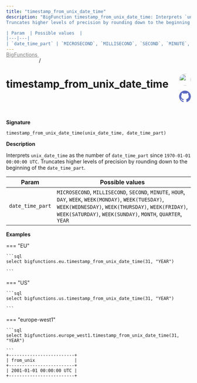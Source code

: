```yaml
---
title: "timestamp_from_unix_date_time"
description: "BigFunction timestamp_from_unix_date_time: Interprets `unix_date_time` as the number of `date_time_part` since `1970-01-01 00:00:00 UTC`.
Truncates higher levels of precision by rounding down to the beginning of the `date_time_part`.

| Param  | Possible values  |
|---|---|
| `date_time_part` | `MICROSECOND`, `MILLISECOND`, `SECOND`, `MINUTE`, `HOUR`, `DAY`, `WEEK`, `WEEK(MONDAY)`, `WEEK(TUESDAY)`, `WEEK(WEDNESDAY)`, `WEEK(THURSDAY)`, `WEEK(FRIDAY)`, `WEEK(SATURDAY)`, `WEEK(SUNDAY)`, `MONTH`, `QUARTER`, `YEAR` |"
---
```


<a style="color: gray; position: relative; top: -1rem" href="..">BigFunctions </a> / 

# timestamp_from_unix_date_time


<div style="position: relative; top: -4rem; margin-bottom:  -2rem; text-align: right; z-index: 9999;">
  
  <a href="https://www.linkedin.com/in/axel-thevenot/" title="Author: Axel Thevenot" target="_blank">
    <img src="https://avatars.githubusercontent.com/u/39374103?v=4" width="32" style=" border-radius: 50% !important">
  </a>
  
  <a href="timestamp_from_unix_date_time.yaml" title="Edit on GitHub" target="_blank"><svg xmlns="http://www.w3.org/2000/svg" width="32" height="32" viewBox="0 0 24 24"><path fill="#5d6cc0" d="M12 0c-6.626 0-12 5.373-12 12 0 5.302 3.438 9.8 8.207 11.387.599.111.793-.261.793-.577v-2.234c-3.338.726-4.033-1.416-4.033-1.416-.546-1.387-1.333-1.756-1.333-1.756-1.089-.745.083-.729.083-.729 1.205.084 1.839 1.237 1.839 1.237 1.07 1.834 2.807 1.304 3.492.997.107-.775.418-1.305.762-1.604-2.665-.305-5.467-1.334-5.467-5.931 0-1.311.469-2.381 1.236-3.221-.124-.303-.535-1.524.117-3.176 0 0 1.008-.322 3.301 1.23.957-.266 1.983-.399 3.003-.404 1.02.005 2.047.138 3.006.404 2.291-1.552 3.297-1.23 3.297-1.23.653 1.653.242 2.874.118 3.176.77.84 1.235 1.911 1.235 3.221 0 4.609-2.807 5.624-5.479 5.921.43.372.823 1.102.823 2.222v3.293c0 .319.192.694.801.576 4.765-1.589 8.199-6.086 8.199-11.386 0-6.627-5.373-12-12-12z"/></svg></a>
</div>



**Signature** 
```
timestamp_from_unix_date_time(unix_date_time, date_time_part)
```

**Description**

Interprets `unix_date_time` as the number of `date_time_part` since `1970-01-01 00:00:00 UTC`.
Truncates higher levels of precision by rounding down to the beginning of the `date_time_part`.

| Param  | Possible values  |
|---|---|
| `date_time_part` | `MICROSECOND`, `MILLISECOND`, `SECOND`, `MINUTE`, `HOUR`, `DAY`, `WEEK`, `WEEK(MONDAY)`, `WEEK(TUESDAY)`, `WEEK(WEDNESDAY)`, `WEEK(THURSDAY)`, `WEEK(FRIDAY)`, `WEEK(SATURDAY)`, `WEEK(SUNDAY)`, `MONTH`, `QUARTER`, `YEAR` |





**Examples**













=== "EU"

    ```sql
    select bigfunctions.eu.timestamp_from_unix_date_time(31, "YEAR")
    
    ```




=== "US"

    ```sql
    select bigfunctions.us.timestamp_from_unix_date_time(31, "YEAR")
    
    ```




=== "europe-west1"

    ```sql
    select bigfunctions.europe_west1.timestamp_from_unix_date_time(31, "YEAR")
    
    ```









<pre style="margin-top: -1rem;">
<code style="padding-top: 0px; padding-bottom: 0px;">+-------------------------+
| from_unix               |
+-------------------------+
| 2001-01-01 00:00:00 UTC |
+-------------------------+
</code>
</pre>









